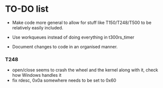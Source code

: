 # TO-DO list

- Make code more general to allow for stuff like T150/T248/T500 to be relatively easily included.

- Use workqueues instead of doing everything in t300rs_timer

- Document changes to code in an organised manner.

### T248
- open/close seems to crash the wheel and the kernel along with it, check how Windows handles it
- fix rdesc, 0x0a somewhere needs to be set to 0x60
